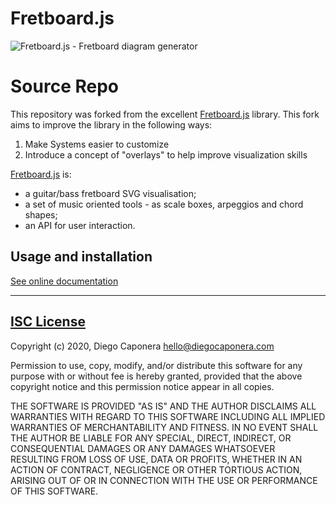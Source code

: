 # Fretboard.js

![Fretboard.js - Fretboard diagram generator][icon]


# Source Repo

This repository was forked from the excellent [Fretboard.js](https://github.com/moonwave99/fretboard.js) library.
This fork aims to improve the library in the following ways:

1. Make Systems easier to customize
2. Introduce a concept of "overlays" to help improve visualization skills

[Fretboard.js][homepage] is:

- a guitar/bass fretboard SVG visualisation;
- a set of music oriented tools - as scale boxes, arpeggios and chord shapes;
- an API for user interaction.

## Usage and installation

[See online documentation][docs]

---

## [ISC License](https://spdx.org/licenses/ISC)

Copyright (c) 2020, Diego Caponera <hello@diegocaponera.com>

Permission to use, copy, modify, and/or distribute this software for any purpose with or without fee is hereby granted, provided that the above copyright notice and this permission notice appear in all copies.

THE SOFTWARE IS PROVIDED "AS IS" AND THE AUTHOR DISCLAIMS ALL WARRANTIES WITH REGARD TO THIS SOFTWARE INCLUDING ALL IMPLIED WARRANTIES OF MERCHANTABILITY AND FITNESS. IN NO EVENT SHALL THE AUTHOR BE LIABLE FOR ANY SPECIAL, DIRECT, INDIRECT, OR CONSEQUENTIAL DAMAGES OR ANY DAMAGES WHATSOEVER RESULTING FROM LOSS OF USE, DATA OR PROFITS, WHETHER IN AN ACTION OF CONTRACT, NEGLIGENCE OR OTHER TORTIOUS ACTION, ARISING OUT OF OR IN CONNECTION WITH THE USE OR PERFORMANCE OF THIS SOFTWARE.

[homepage]: https://moonwave99.github.io/fretboard.js/
[icon]: https://moonwave99.github.io/fretboard.js/assets/icon.svg
[docs]: https://moonwave99.github.io/fretboard.js/documentation-fretboard.html
